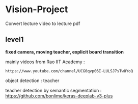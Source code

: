 # Vision-Project
Convert lecture video to lecture pdf



## level1

**fixed camera, moving teacher, explicit board transition**

mainly videos from Rao IIT Academy : 

`https://www.youtube.com/channel/UCG0qvp06I-LULSJ7sTw8YoQ`



object detection : teacher

teacher detection by semantic segmentation : https://github.com/bonlime/keras-deeplab-v3-plus